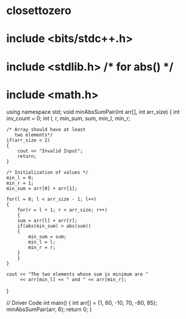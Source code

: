 # closettozero
# include <bits/stdc++.h>
# include <stdlib.h> /* for abs() */
# include <math.h>
 
using namespace std;
void minAbsSumPair(int arr[], int arr_size)
{
    int inv_count = 0;
    int l, r, min_sum, sum, min_l, min_r;
     
    /* Array should have at least
       two elements*/
    if(arr_size < 2)
    {
        cout << "Invalid Input";
        return;
    }
     
    /* Initialization of values */
    min_l = 0;
    min_r = 1;
    min_sum = arr[0] + arr[1];
     
    for(l = 0; l < arr_size - 1; l++)
    {
        for(r = l + 1; r < arr_size; r++)
        {
        sum = arr[l] + arr[r];
        if(abs(min_sum) > abs(sum))
        {
            min_sum = sum;
            min_l = l;
            min_r = r;
        }
        }
    }
     
    cout << "The two elements whose sum is minimum are "
         << arr[min_l] << " and " << arr[min_r];
}
 
// Driver Code
int main()
{
    int arr[] = {1, 60, -10, 70, -80, 85};
    minAbsSumPair(arr, 6);
    return 0;
}
